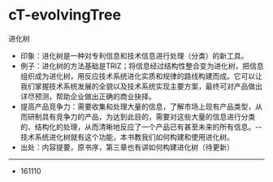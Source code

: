 # cT-evolvingTree

进化树

- 印象：进化树是一种对专利信息和技术信息进行处理（分类）的新工具。
- 例子：进化树的方法基础是TRIZ；将信息经过结构性整合变为进化树，把信息组织成为进化树，用反应技术系统进化实质和规律的路线构建而成。它可以让我们掌握技术系统发展的全貌以及技术系统实现主要方案，最终可对产品做出详尽预测，帮助企业做出正确的商业抉择。
- 提高产品竞争力：需要收集和处理大量的信息，了解市场上现有产品类型，从而研制具有竞争力的产品，为达到此目的，需要对这些大量的信息进行分类的、结构化的处理，从而清晰地反应了一个产品已有甚至未来的所有信息。--技术系统进化树就有这个功能，本书教我们如何构建和使用进化树。
- 出处：内容提要，原书序，第三章也有讲如何构建进化树（待更新）

---

- 161110